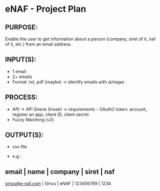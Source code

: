 # eNAF - Project Plan

## PURPOSE:
Enable the user to get information about a person (company, siret of it, naf of it, etc.) from an email address.

## INPUT(S):
- 1 email
- 2+ emails
- Format: txt, pdf (maybe)
    -> identify emails with ai/regex

## PROCESS:
- API -> API Sirene (Insee)
    -> requirements
        - OAuth2 token: account, register an app, client ID, client secret
- Fuzzy Macthing (v2)

## OUTPUT(S):
- csv file

- e.g.:

email | name | company | siret | naf
------------------------------------
sirius@e-naf.com | Sirius | eNAF | 123456789 | 1234